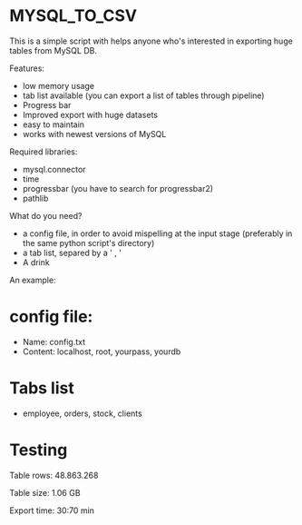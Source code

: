 # MYSQL_TO_CSV

This is a simple script with helps anyone who's interested in exporting huge tables from MySQL DB. 

Features:

- low memory usage
- tab list available (you can export a list of tables through pipeline)
- Progress bar 
- Improved export with huge datasets
- easy to maintain
- works with newest versions of MySQL


Required libraries:

- mysql.connector
- time
- progressbar (you have to search for progressbar2)
- pathlib


What do you need?

- a config file, in order to avoid mispelling at the input stage (preferably in the same python script's directory) 
- a tab list, separed by a ' , '
- A drink


An example:

# config file:

- Name: config.txt
- Content: localhost, root, yourpass, yourdb

# Tabs list

- employee, orders, stock, clients


# Testing

Table rows: 48.863.268 

Table size: 1.06 GB

Export time: 30:70 min
